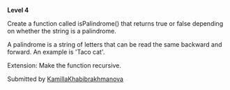 **Level 4** <br>

Create a function called isPalindrome() that returns true or false depending on whether the string is a palindrome.

A palindrome is a string of letters that can be read the same backward and forward. An example is 'Taco cat'.

Extension: Make the function recursive.

Submitted by [KamillaKhabibrakhmanova](https://github.com/KamillaKhabibrakhmanova)
